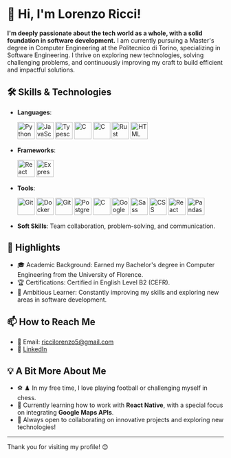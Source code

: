 # 👋 Hi, I'm Lorenzo Ricci!

**I'm deeply passionate about the tech world as a whole, with a solid foundation in software development.** I am currently pursuing a Master's degree in Computer Engineering at the Politecnico di Torino, specializing in Software Engineering. I thrive on exploring new technologies, solving challenging problems, and continuously improving my craft to build efficient and impactful solutions.

## 🛠️ Skills & Technologies
- **Languages**: <p align="left"> <img title="Python" src="https://cdn.jsdelivr.net/gh/devicons/devicon/icons/python/python-original.svg" alt="Python" width="40" height="40"/> <img title="Javascript" src="https://cdn.jsdelivr.net/gh/devicons/devicon/icons/javascript/javascript-original.svg" alt="JavaScript" width="40" height="40"/>  <img title="Typescript" src="https://cdn.jsdelivr.net/gh/devicons/devicon/icons/typescript/typescript-original.svg" alt="Typescript" width="40" height="40"/>  <img title="C++" src="https://cdn.jsdelivr.net/gh/devicons/devicon/icons/cplusplus/cplusplus-original.svg" alt="C" width="40" height="40"/>  <img title="C" src="https://cdn.jsdelivr.net/gh/devicons/devicon/icons/c/c-original.svg" alt="C" width="40" height="40"/>
<img title="Rust" src="https://cdn.jsdelivr.net/gh/devicons/devicon/icons/rust/rust-original.svg" alt="Rust" width="40" height="40"/>   <img title="HTML5" src="https://cdn.jsdelivr.net/gh/devicons/devicon/icons/html5/html5-original.svg" alt="HTML" width="40" height="40"/></p>
- **Frameworks**: <p align="left"> <img title="React" src="https://cdn.jsdelivr.net/gh/devicons/devicon/icons/react/react-original.svg" alt="React" width="40" height="40"/>  <img title="Express" src="https://cdn.jsdelivr.net/gh/devicons/devicon/icons/express/express-original.svg" alt="Express" width="40" height="40"/></p>
- **Tools**: <p align="left"> <img title="Git" src="https://cdn.jsdelivr.net/gh/devicons/devicon/icons/git/git-original.svg" alt="Git" width="40" height="40"/>  <img title="Docker" src="https://cdn.jsdelivr.net/gh/devicons/devicon/icons/docker/docker-original.svg" alt="Docker" width="40" height="40"/>  <img title="Visual Studio Code" src="https://cdn.jsdelivr.net/gh/devicons/devicon/icons/vscode/vscode-original.svg" alt="Git" width="40" height="40"/>  <img title="PostgreSQL" src="https://cdn.jsdelivr.net/gh/devicons/devicon/icons/postgresql/postgresql-original.svg" alt="PostgreSQL" width="40" height="40"/>  <img title="Sqlite" src="https://cdn.jsdelivr.net/gh/devicons/devicon/icons/sqlite/sqlite-original.svg" alt="C" width="40" height="40"/>  <img title="Google Cloud" src="https://cdn.jsdelivr.net/gh/devicons/devicon/icons/googlecloud/googlecloud-original.svg" alt="Google Cloud" width="40" height="40"/>  <img title="Sass" src="https://cdn.jsdelivr.net/gh/devicons/devicon/icons/sass/sass-original.svg" alt="Sass" width="40" height="40"/>  <img title="Css3" src="https://cdn.jsdelivr.net/gh/devicons/devicon/icons/css3/css3-original.svg" alt="CSS" width="40" height="40"/>  <img title="React Bootstrap" src="https://cdn.jsdelivr.net/gh/devicons/devicon/icons/reactbootstrap/reactbootstrap-original.svg" alt="React Bootstrap" width="40" height="40"/>   <img title="Pandas" src="https://cdn.jsdelivr.net/gh/devicons/devicon/icons/pandas/pandas-original.svg" alt="Pandas" width="40" height="40"/></p>
- **Soft Skills**: Team collaboration, problem-solving, and communication.

## 🌟 Highlights
- 🎓 Academic Background: Earned my Bachelor's degree in Computer Engineering from the University of Florence.
- 🏆 Certifications: Certified in English Level B2 (CEFR).
- 🌱 Ambitious Learner: Constantly improving my skills and exploring new areas in software development.

## 📫 How to Reach Me
- 📧 Email: [riccilorenzo5@gmail.com](mailto:riccilorenzo5@gmail.com)
- 💼 [LinkedIn](https://[linkedin.com/in/your-profile](https://www.linkedin.com/in/lorenzo-ricci-90a590227/))

## 💡 A Bit More About Me
- ⚽ ♟️ In my free time, I love playing football or challenging myself in chess.
- 🌱 Currently learning how to work with **React Native**, with a special focus on integrating **Google Maps APIs**.
- 🚀 Always open to collaborating on innovative projects and exploring new technologies!

---

Thank you for visiting my profile! 😊

